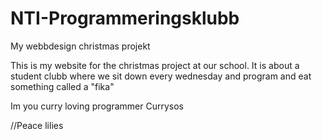# NTI-Programmeringsklubb
My webbdesign christmas projekt

This is my website for the christmas project at our school. It is about a student clubb where we sit down every wednesday and program and eat something called a "fika"

Im you curry loving programmer Currysos

//Peace lilies
